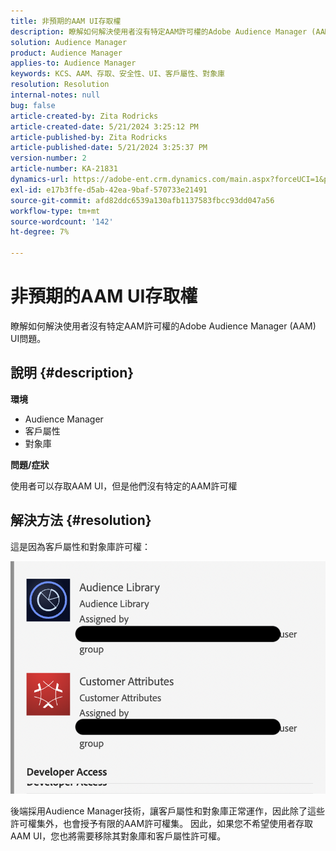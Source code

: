 ```yaml
---
title: 非預期的AAM UI存取權
description: 瞭解如何解決使用者沒有特定AAM許可權的Adobe Audience Manager (AAM) UI問題。
solution: Audience Manager
product: Audience Manager
applies-to: Audience Manager
keywords: KCS、AAM、存取、安全性、UI、客戶屬性、對象庫
resolution: Resolution
internal-notes: null
bug: false
article-created-by: Zita Rodricks
article-created-date: 5/21/2024 3:25:12 PM
article-published-by: Zita Rodricks
article-published-date: 5/21/2024 3:25:37 PM
version-number: 2
article-number: KA-21831
dynamics-url: https://adobe-ent.crm.dynamics.com/main.aspx?forceUCI=1&pagetype=entityrecord&etn=knowledgearticle&id=7fc1424e-8617-ef11-9f89-6045bd06eea5
exl-id: e17b3ffe-d5ab-42ea-9baf-570733e21491
source-git-commit: afd82ddc6539a130afb1137583fbcc93dd047a56
workflow-type: tm+mt
source-wordcount: '142'
ht-degree: 7%

---
```


# 非預期的AAM UI存取權


瞭解如何解決使用者沒有特定AAM許可權的Adobe Audience Manager (AAM) UI問題。

## 說明 {#description}


<b>環境</b>

- Audience Manager
- 客戶屬性
- 對象庫


<b>問題/症狀</b>



使用者可以存取AAM UI，但是他們沒有特定的AAM許可權


## 解決方法 {#resolution}


這是因為客戶屬性和對象庫許可權：

![](assets/0f984131-f8d2-ed11-a7c7-6045bd006b25.png)



後端採用Audience Manager技術，讓客戶屬性和對象庫正常運作，因此除了這些許可權集外，也會授予有限的AAM許可權集。 因此，如果您不希望使用者存取AAM UI，您也將需要移除其對象庫和客戶屬性許可權。
